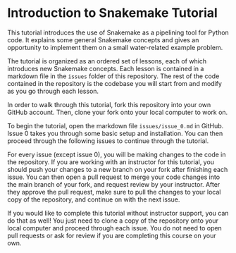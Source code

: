 # Introduction to Snakemake Tutorial
This tutorial introduces the use of Snakemake as a pipelining tool for Python code. It explains some general Snakemake concepts and gives an opportunity to implement them on a small water-related example problem.

The tutorial is organized as an ordered set of lessons, each of which introduces new Snakemake concepts. Each lesson is contained in a markdown file in the `issues` folder of this repository. The rest of the code contained in the repository is the codebase you will start from and modify as you go through each lesson.

In order to walk through this tutorial, fork this repository into your own GitHub account. Then, clone your fork onto your local computer to work on.

To begin the tutorial, open the markdown file `issues/issue_0.md` in GitHub. Issue 0 takes you through some basic setup and installation. You can then proceed through the following issues to continue through the tutorial.

For every issue (except issue 0), you will be making changes to the code in the repository. If you are working with an instructor for this tutorial, you should push your changes to a new branch on your fork after finishing each issue. You can then open a pull request to merge your code changes into the main branch of your fork, and request review by your instructor. After they approve the pull request, make sure to pull the changes to your local copy of the repository, and continue on with the next issue.

If you would like to complete this tutorial without instructor support, you can do that as well! You just need to clone a copy of the repository onto your local computer and proceed through each issue. You do not need to open pull requests or ask for review if you are completing this course on your own.
